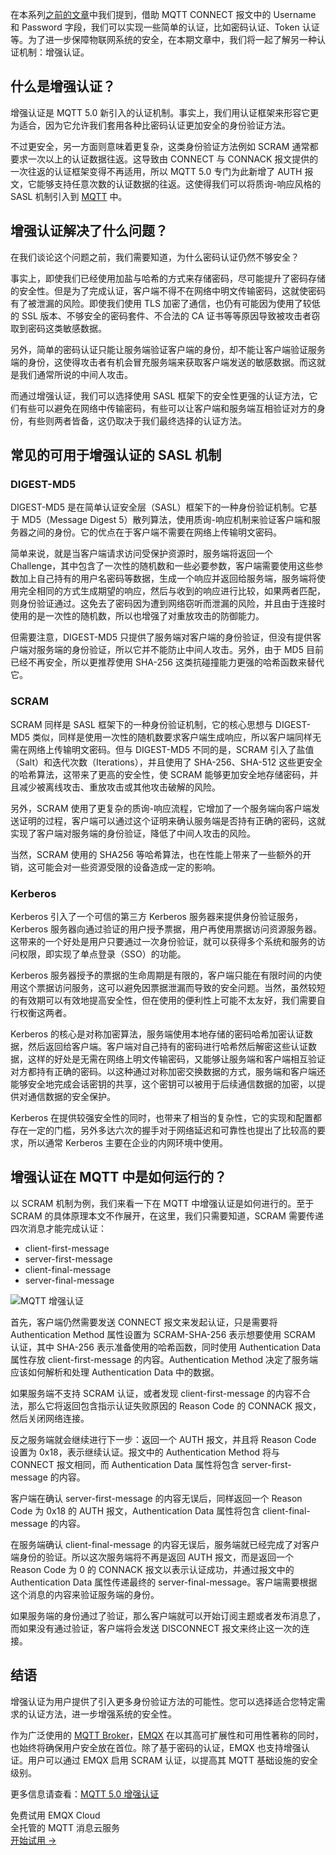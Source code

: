 在本系列[之前的文章](https://www.emqx.com/zh/blog/securing-mqtt-with-username-and-password-authentication)中我们提到，借助 MQTT CONNECT 报文中的 Username 和 Password 字段，我们可以实现一些简单的认证，比如密码认证、Token 认证等。为了进一步保障物联网系统的安全，在本期文章中，我们将一起了解另一种认证机制：增强认证。

## 什么是增强认证？

增强认证是 MQTT 5.0 新引入的认证机制。事实上，我们用认证框架来形容它更为适合，因为它允许我们套用各种比密码认证更加安全的身份验证方法。

不过更安全，另一方面则意味着更复杂，这类身份验证方法例如 SCRAM 通常都要求一次以上的认证数据往返。这导致由 CONNECT 与 CONNACK 报文提供的一次往返的认证框架变得不再适用，所以 MQTT 5.0 专门为此新增了 AUTH 报文，它能够支持任意次数的认证数据的往返。这使得我们可以将质询-响应风格的 SASL 机制引入到 [MQTT](https://www.emqx.com/zh/blog/the-easiest-guide-to-getting-started-with-mqtt) 中。

## 增强认证解决了什么问题？

在我们谈论这个问题之前，我们需要知道，为什么密码认证仍然不够安全？

事实上，即使我们已经使用加盐与哈希的方式来存储密码，尽可能提升了密码存储的安全性。但是为了完成认证，客户端不得不在网络中明文传输密码，这就使密码有了被泄漏的风险。即使我们使用 TLS 加密了通信，也仍有可能因为使用了较低的 SSL 版本、不够安全的密码套件、不合法的 CA 证书等等原因导致被攻击者窃取到密码这类敏感数据。

另外，简单的密码认证只能让服务端验证客户端的身份，却不能让客户端验证服务端的身份，这使得攻击者有机会冒充服务端来获取客户端发送的敏感数据。而这就是我们通常所说的中间人攻击。

而通过增强认证，我们可以选择使用 SASL 框架下的安全性更强的认证方法，它们有些可以避免在网络中传输密码，有些可以让客户端和服务端互相验证对方的身份，有些则两者皆备，这仍取决于我们最终选择的认证方法。

## 常见的可用于增强认证的 SASL 机制

### DIGEST-MD5

DIGEST-MD5 是在简单认证安全层（SASL）框架下的一种身份验证机制。它基于 MD5（Message Digest 5）散列算法，使用质询-响应机制来验证客户端和服务器之间的身份。它的优点在于客户端不需要在网络上传输明文密码。

简单来说，就是当客户端请求访问受保护资源时，服务端将返回一个 Challenge，其中包含了一次性的随机数和一些必要参数，客户端需要使用这些参数加上自己持有的用户名密码等数据，生成一个响应并返回给服务端，服务端将使用完全相同的方式生成期望的响应，然后与收到的响应进行比较，如果两者匹配，则身份验证通过。这免去了密码因为遭到网络窃听而泄漏的风险，并且由于连接时使用的是一次性的随机数，所以也增强了对重放攻击的防御能力。

但需要注意，DIGEST-MD5 只提供了服务端对客户端的身份验证，但没有提供客户端对服务端的身份验证，所以它并不能防止中间人攻击。另外，由于 MD5 目前已经不再安全，所以更推荐使用 SHA-256 这类抗碰撞能力更强的哈希函数来替代它。

### SCRAM

SCRAM 同样是 SASL 框架下的一种身份验证机制，它的核心思想与 DIGEST-MD5 类似，同样是使用一次性的随机数要求客户端生成响应，所以客户端同样无需在网络上传输明文密码。但与 DIGEST-MD5 不同的是，SCRAM 引入了盐值（Salt）和迭代次数（Iterations），并且使用了 SHA-256、SHA-512 这些更安全的哈希算法，这带来了更高的安全性，使 SCRAM 能够更加安全地存储密码，并且减少被离线攻击、重放攻击或其他攻击破解的风险。

另外，SCRAM 使用了更复杂的质询-响应流程，它增加了一个服务端向客户端发送证明的过程，客户端可以通过这个证明来确认服务端是否持有正确的密码，这就实现了客户端对服务端的身份验证，降低了中间人攻击的风险。

当然，SCRAM 使用的 SHA256 等哈希算法，也在性能上带来了一些额外的开销，这可能会对一些资源受限的设备造成一定的影响。

### Kerberos

Kerberos 引入了一个可信的第三方 Kerberos 服务器来提供身份验证服务，Kerberos 服务器向通过验证的用户授予票据，用户再使用票据访问资源服务器。这带来的一个好处是用户只要通过一次身份验证，就可以获得多个系统和服务的访问权限，即实现了单点登录（SSO）的功能。

Kerberos 服务器授予的票据的生命周期是有限的，客户端只能在有限时间的内使用这个票据访问服务，这可以避免因票据泄漏而导致的安全问题。当然，虽然较短的有效期可以有效地提高安全性，但在使用的便利性上可能不太友好，我们需要自行权衡这两者。

Kerberos 的核心是对称加密算法，服务端使用本地存储的密码哈希加密认证数据，然后返回给客户端。客户端对自己持有的密码进行哈希然后解密这些认证数据，这样的好处是无需在网络上明文传输密码，又能够让服务端和客户端相互验证对方都持有正确的密码。以这种通过对称加密交换数据的方式，服务端和客户端还能够安全地完成会话密钥的共享，这个密钥可以被用于后续通信数据的加密，以提供对通信数据的安全保护。

Kerberos 在提供较强安全性的同时，也带来了相当的复杂性，它的实现和配置都存在一定的门槛，另外多达六次的握手对于网络延迟和可靠性也提出了比较高的要求，所以通常 Kerberos 主要在企业的内网环境中使用。

## 增强认证在 MQTT 中是如何运行的？

以 SCRAM 机制为例，我们来看一下在 MQTT 中增强认证是如何进行的。至于 SCRAM 的具体原理本文不作展开，在这里，我们只需要知道，SCRAM 需要传递四次消息才能完成认证：

- client-first-message
- server-first-message
- client-final-message
- server-final-message

![MQTT 增强认证](https://assets.emqx.com/images/0e5a173ff8a357054f5f57aacec41bc6.png)

首先，客户端仍然需要发送 CONNECT 报文来发起认证，只是需要将 Authentication Method 属性设置为 SCRAM-SHA-256 表示想要使用 SCRAM 认证，其中 SHA-256 表示准备使用的哈希函数，同时使用 Authentication Data 属性存放 client-first-message 的内容。Authentication Method 决定了服务端应该如何解析和处理 Authentication Data 中的数据。

如果服务端不支持 SCRAM 认证，或者发现 client-first-message 的内容不合法，那么它将返回包含指示认证失败原因的 Reason Code 的 CONNACK 报文，然后关闭网络连接。

反之服务端就会继续进行下一步：返回一个 AUTH 报文，并且将 Reason Code 设置为 0x18，表示继续认证。报文中的 Authentication Method 将与 CONNECT 报文相同，而 Authentication Data 属性将包含 server-first-message 的内容。

客户端在确认 server-first-message 的内容无误后，同样返回一个 Reason Code 为 0x18 的 AUTH 报文，Authentication Data 属性将包含 client-final-message 的内容。

在服务端确认 client-final-message 的内容无误后，服务端就已经完成了对客户端身份的验证。所以这次服务端将不再是返回 AUTH 报文，而是返回一个 Reason Code 为 0 的 CONNACK 报文以表示认证成功，并通过报文中的 Authentication Data 属性传递最终的 server-final-message。客户端需要根据这个消息的内容来验证服务端的身份。

如果服务端的身份通过了验证，那么客户端就可以开始订阅主题或者发布消息了，而如果没有通过验证，客户端将会发送 DISCONNECT 报文来终止这一次的连接。

## 结语

增强认证为用户提供了引入更多身份验证方法的可能性。您可以选择适合您特定需求的认证方法，进一步增强系统的安全性。

作为广泛使用的 [MQTT Broker](https://www.emqx.com/zh/blog/the-ultimate-guide-to-mqtt-broker-comparison)，[EMQX](https://www.emqx.com/zh/products/emqx) 在以其高可扩展性和可用性著称的同时，也始终将确保用户安全放在首位。除了基于密码的认证，EMQX 也支持增强认证。用户可以通过 EMQX 启用 SCRAM 认证，以提高其 MQTT 基础设施的安全级别。

更多信息请查看：[MQTT 5.0 增强认证](https://docs.emqx.com/zh/emqx/v5.0/access-control/authn/scram.html)



<section class="promotion">
    <div>
        免费试用 EMQX Cloud
        <div class="is-size-14 is-text-normal has-text-weight-normal">全托管的 MQTT 消息云服务</div>
    </div>
    <a href="https://accounts-zh.emqx.com/signup?continue=https://cloud.emqx.com/console/deployments/0?oper=new" class="button is-gradient px-5">开始试用 →</a>
</section>
